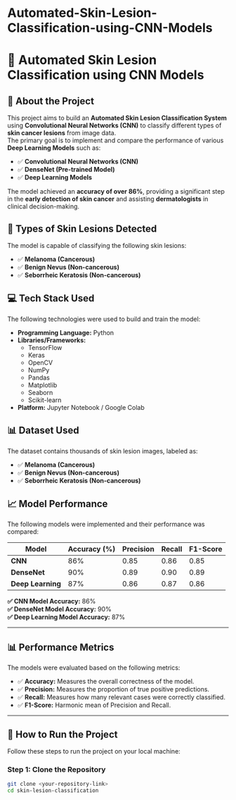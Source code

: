 # Automated-Skin-Lesion-Classification-using-CNN-Models
# 🚀 Automated Skin Lesion Classification using CNN Models

## 📌 About the Project
This project aims to build an **Automated Skin Lesion Classification System** using **Convolutional Neural Networks (CNN)** to classify different types of **skin cancer lesions** from image data.  
The primary goal is to implement and compare the performance of various **Deep Learning Models** such as:  
- ✅ **Convolutional Neural Networks (CNN)**  
- ✅ **DenseNet (Pre-trained Model)**  
- ✅ **Deep Learning Models**  

The model achieved an **accuracy of over 86%**, providing a significant step in the **early detection of skin cancer** and assisting **dermatologists** in clinical decision-making.  


## 🏥 Types of Skin Lesions Detected
The model is capable of classifying the following skin lesions:  
- ✅ **Melanoma (Cancerous)**  
- ✅ **Benign Nevus (Non-cancerous)**  
- ✅ **Seborrheic Keratosis (Non-cancerous)**  


## 💻 Tech Stack Used
The following technologies were used to build and train the model:  
- **Programming Language:** Python  
- **Libraries/Frameworks:**  
  - TensorFlow  
  - Keras  
  - OpenCV  
  - NumPy  
  - Pandas  
  - Matplotlib  
  - Seaborn  
  - Scikit-learn  
- **Platform:** Jupyter Notebook / Google Colab  


## 📊 Dataset Used
The dataset contains thousands of skin lesion images, labeled as:  
- ✅ **Melanoma (Cancerous)**  
- ✅ **Benign Nevus (Non-cancerous)**  
- ✅ **Seborrheic Keratosis (Non-cancerous)**  


## 📈 Model Performance
The following models were implemented and their performance was compared:  

| Model       | Accuracy (%)  | Precision   | Recall     | F1-Score   |
|-------------|----------------|-------------|-------------|------------|
| **CNN**     | 86%             | 0.85        | 0.86        | 0.85       |
| **DenseNet** | 90%             | 0.89        | 0.90        | 0.89       |
| **Deep Learning** | 87%     | 0.86        | 0.87        | 0.86       |

**✅ CNN Model Accuracy:** 86%  
**✅ DenseNet Model Accuracy:** 90%  
**✅ Deep Learning Model Accuracy:** 87%  

---

## 📊 Performance Metrics
The models were evaluated based on the following metrics:  
- ✅ **Accuracy:** Measures the overall correctness of the model.  
- ✅ **Precision:** Measures the proportion of true positive predictions.  
- ✅ **Recall:** Measures how many relevant cases were correctly classified.  
- ✅ **F1-Score:** Harmonic mean of Precision and Recall.  

---

## 💾 How to Run the Project
Follow these steps to run the project on your local machine:  

### Step 1: Clone the Repository
```bash
git clone <your-repository-link>
cd skin-lesion-classification
